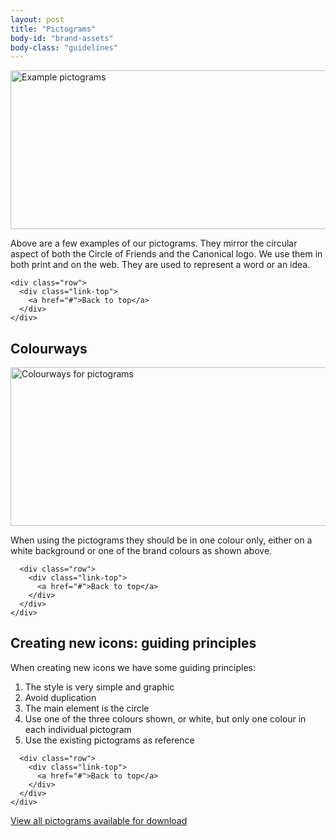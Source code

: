 ```yaml
---
layout: post
title: "Pictograms"
body-id: "brand-assets"
body-class: "guidelines"
---
```



<div class="row">
  <div id="loop-guidelines" class="col-12">
    <p><img src="{{ site.assets_path }}cc35b015-pictograms.gif" alt="Example pictograms" title="pictograms" width="540" height="254" srcset="{{ site.assets_path }}cc35b015-pictograms.gif 540w, {{ site.assets_path }}e4a602fe-pictograms-300x141.gif 300w" sizes="(max-width: 540px) 100vw, 540px" /></p>
    <p>Above are a few examples of our pictograms. They mirror the circular aspect of both the Circle of Friends and the Canonical logo. We use them in both print and on the web. They are used to represent a word or an idea.</p>

    <div class="row">
      <div class="link-top">
        <a href="#">Back to top</a>
      </div>
    </div>
  </div>
</div>

<div class="p-strip">
  <div class="row">
    <div class="col-12">
      <h2>Colourways</h2>
      <p><img src="{{ site.assets_path }}f033719e-pictograms-colourways.gif" alt="Colourways for pictograms" title="pictograms-colourways" width="540" height="254" srcset="{{ site.assets_path }}f033719e-pictograms-colourways.gif 540w, {{ site.assets_path }}72ae3862-pictograms-colourways-300x141.gif 300w" sizes="(max-width: 540px) 100vw, 540px" /></p>
      <p>When using the pictograms they should be in one colour only, either on a white background or one of the brand colours as shown above.</p>

      <div class="row">
        <div class="link-top">
          <a href="#">Back to top</a>
        </div>
      </div>
    </div>
  </div>
</div>

<div class="p-strip">
  <div class="row">
    <div class="col-12">
      <h2>Creating new icons: guiding principles</h2>
      <p>When creating new icons we have some guiding principles:</p>
      <ol>
        <li class="p-list__item">The style is very simple and graphic</li>
        <li class="p-list__item">Avoid duplication</li>
        <li class="p-list__item">The main element is the circle</li>
        <li class="p-list__item">Use one of the three colours shown, or white, but only one colour in each individual pictogram</li>
        <li class="p-list__item">Use the existing pictograms as reference</li>
      </ol>

      <div class="row">
        <div class="link-top">
          <a href="#">Back to top</a>
        </div>
      </div>
    </div>
  </div>
</div>

<div class="p-strip">
  <div class="row">
    <div class="col-12">
      <p><a href="/brand/../downloads?metadata=element-pictogram" title="All pictograms to download">View all pictograms available for download</a></p>
    </div>
  </div>
</div>
